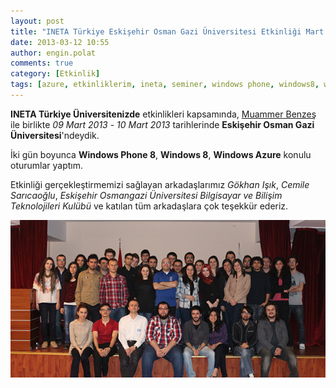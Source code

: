 ```yaml
---
layout: post
title: "INETA Türkiye Eskişehir Osman Gazi Üniversitesi Etkinliği Mart 2013"
date: 2013-03-12 10:55
author: engin.polat
comments: true
category: [Etkinlik]
tags: [azure, etkinliklerim, ineta, seminer, windows phone, windows8, windowsphone]
---
```

**INETA Türkiye Üniversitenizde** etkinlikleri kapsamında, <a href="http://www.muammerbenzes.com/" title="Muammer Benzeş" target="_blank">Muammer Benzeş</a> ile birlikte *09 Mart 2013* - *10 Mart 2013* tarihlerinde **Eskişehir Osman Gazi Üniversitesi**'ndeydik.

İki gün boyunca **Windows Phone 8**, **Windows 8**, **Windows Azure** konulu oturumlar yaptım.

Etkinliği gerçekleştirmemizi sağlayan arkadaşlarımız *Gökhan Işık*, *Cemile Sarıcaoğlu*, *Eskişehir Osmangazi Üniversitesi Bilgisayar ve Bilişim Teknolojileri Kulübü* ve katılan tüm arkadaşlara çok teşekkür ederiz.

![INETA - Eskişehir Osman Gazi Üniversitesi - Windows Phone 8 , Windows 8 , Windows Azure Etkinliği](/assets/uploads/2013/03/INETA-ESOGU.jpg)

